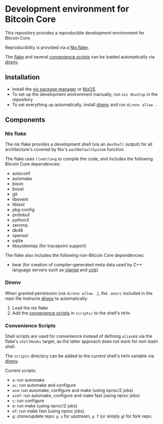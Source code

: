 # Development environment for Bitcoin Core

This repository provides a reproducible development environment for Bitcoin Core.

Reproducibility is provided via a [Nix flake](#nix-flake).

The [flake](#nix-flake) and several [convenience scripts](#convenience-scripts) can be
loaded automatically via [direnv](#direnv).

## Installation

- Install the [nix package manager](https://nixos.org/download/) or
  [NixOS](https://nixos.org/download/)
- To set up the development environment manually, run `nix develop` in the repository
- To set everything up automatically, install [direnv](https://github.com/direnv/direnv)
  and run `direnv allow .`

## Components

### Nix flake

The nix flake provides a development shell (via an `devShell` output) for all architecture's
covered by Nix's `eachDefaultSystem` function.

The flake uses `llvm`/`clang` to compile the code, and includes the following Bitcoin Core
dependencies:
 - autoconf
 - automake
 - bison
 - boost
 - git
 - libevent
 - libtool
 - pkg-config
 - protobuf
 - python3
 - zeromq
 - db48
 - openssl
 - sqlite
 - libsystemtap (for tracepoint support)

The flake also includes the following non-Bitcoin Core dependencies:
- bear (for creation of compiler-generated meta data used by C++ language servers such
  as [clangd](https://github.com/clangd/clangd) and [ccls](https://github.com/MaskRay/ccls))

### Direnv

When granted permission (via `direnv allow .`), the `.envrc` included in the repo file
instructs [direnv](https://github.com/direnv/direnv) to automatically:
1. Load the nix flake
2. Add the [convenience scripts](#convenience-scripts) in `scripts/` to the shell's `PATH`

### Convenience Scripts

Shell scripts are used for convenience instead of defining `alias`es via the flake's
`shellHooks` target, as the latter approach does not work for non-bash shell.

The `scripts` directory can be added to the current shell's `PATH` variable via
[direnv](https://github.com/direnv/direnv).

Current scripts:
- `a`: run automake
- `ac`: run automake and configure
- `acm`: run automake, configure and make (using nproc/2 jobs)
- `acmf`: run automake, configure and make fast (using nproc jobs)
- `c`: run configure
- `m`: run make (using nproc/2 jobs)
- `mf`: run make fast (using nproc jobs)
- `g`: clone/update repo: `g u` for upstream, `g f` (or simply `g`) for fork repo.
